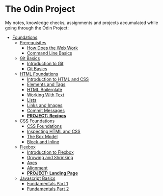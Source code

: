 # The Odin Project

My notes, knowledge checks, assignments and projects accumulated while going through the Odin Project:

- [Foundations](https://github.com/chrscmpl/TOP/tree/main/Foundations)
  - [Prerequisites](https://github.com/chrscmpl/TOP/tree/main/Foundations/1.Prerequisites)
    - [How Does the Web Work](https://github.com/chrscmpl/TOP/tree/main/Foundations/1.Prerequisites/1.How-Does-The-Web-Work)
    - [Command Line Basics](https://github.com/chrscmpl/TOP/tree/main/Foundations/1.Prerequisites/2.Command-Line-Basics)
  - [Git Basics](https://github.com/chrscmpl/TOP/tree/main/Foundations/2.Git-Basics)
    - [Introduction to Git](https://github.com/chrscmpl/TOP/tree/main/Foundations/2.Git-Basics/1.Introduction-To-Git)
    - [Git Basics](https://github.com/chrscmpl/TOP/tree/main/Foundations/2.Git-Basics/2.Git-Basics)
  - [HTML Foundations](https://github.com/chrscmpl/TOP/tree/main/Foundations/3.HTML-Foundations)
    - [Introduction to HTML and CSS](https://github.com/chrscmpl/TOP/tree/main/Foundations/3.HTML-Foundations/1.Introduction-to-HTML%26CSS)
    - [Elements and Tags](https://github.com/chrscmpl/TOP/tree/main/Foundations/3.HTML-Foundations/2.Elements-and-Tags)
    - [HTML Boilerplate](https://github.com/chrscmpl/TOP/tree/main/Foundations/3.HTML-Foundations/3.HTML-Boilerplate)
    - [Working With Text](https://github.com/chrscmpl/TOP/tree/main/Foundations/3.HTML-Foundations/4.Working-With-Text)
    - [Lists](https://github.com/chrscmpl/TOP/tree/main/Foundations/3.HTML-Foundations/5.Lists)
    - [Links and Images](https://github.com/chrscmpl/TOP/tree/main/Foundations/3.HTML-Foundations/6.Links-And-Images)
    - [Commit Messages](https://github.com/chrscmpl/TOP/tree/main/Foundations/3.HTML-Foundations/7.Commit-Messages)
    - **[PROJECT: Recipes](https://github.com/chrscmpl/odin-recipes)**
  - [CSS Foundations](https://github.com/chrscmpl/TOP/tree/main/Foundations/4.CSS-Foundations)
    - [CSS Foundations](https://github.com/chrscmpl/TOP/tree/main/Foundations/4.CSS-Foundations/1.CSS-Foundations)
    - [Inspecting HTML and CSS](https://github.com/chrscmpl/TOP/tree/main/Foundations/4.CSS-Foundations/2.Inspecting-HTML%26CSS)
    - [The Box Model](https://github.com/chrscmpl/TOP/tree/main/Foundations/4.CSS-Foundations/3.The-Box-Model)
    - [Block and Inline](https://github.com/chrscmpl/TOP/tree/main/Foundations/4.CSS-Foundations/4.Block-and-Inline)
  - [Flexbox](https://github.com/chrscmpl/TOP/tree/main/Foundations/5.Flexbox)
    - [Introduction to Flexbox](https://github.com/chrscmpl/TOP/tree/main/Foundations/5.Flexbox/1.Introduction-to-Flexbox)
    - [Growing and Shrinking](https://github.com/chrscmpl/TOP/tree/main/Foundations/5.Flexbox/2.Growing-and-Shrinking)
    - [Axes](https://github.com/chrscmpl/TOP/tree/main/Foundations/5.Flexbox/3.Axes)
    - [Alignment](https://github.com/chrscmpl/TOP/tree/main/Foundations/5.Flexbox/4.Alignment)
    - **[PROJECT: Landing Page](https://github.com/chrscmpl/odin-landing-page)**
  - [Javascript Basics](https://github.com/chrscmpl/TOP/tree/main/Foundations/6.Javascript-Basics)
    - [Fundamentals Part 1](https://github.com/chrscmpl/TOP/tree/main/Foundations/6.Javascript-Basics/1.Fundamentals-Part-1)
    - [Fundamentals Part 2](https://github.com/chrscmpl/TOP/tree/main/Foundations/6.Javascript-Basics/2.Fundamentals-Part-2)
